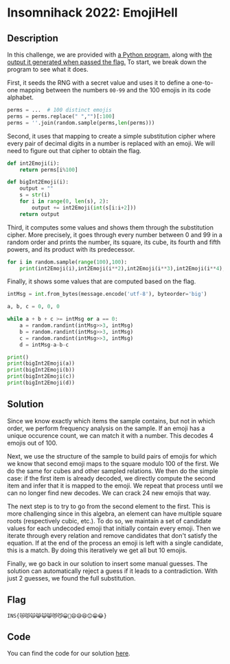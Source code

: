 # Insomnihack 2022: EmojiHell

## Description
In this challenge, we are provided with [a Python program](ThinkingEmoji.py),
along with [the output it generated when passed the flag.](output.txt) To
start, we break down the program to see what it does.

First, it seeds the RNG with a secret value and uses it to define a one-to-one
mapping between the numbers `00-99` and the 100 emojis in its code alphabet.
```python
perms = ...  # 100 distinct emojis
perms = perms.replace(" ","")[:100]
perms = ''.join(random.sample(perms,len(perms)))
```

Second, it uses that mapping to create a simple substitution cipher where every
pair of decimal digits in a number is replaced with an emoji. We will need to
figure out that cipher to obtain the flag.
```python
def int2Emoji(i):
	return perms[i%100]

def bigInt2Emoji(i):
	output = ""
	s = str(i)
	for i in range(0, len(s), 2):
		output += int2Emoji(int(s[i:i+2]))
	return output
```

Third, it computes some values and shows them through the substitution cipher.
More precisely, it goes through every number between 0 and 99 in a random order
and prints the number, its square, its cube, its fourth and fifth powers, and
its product with its predecessor.
```python
for i in random.sample(range(100),100):
	print(int2Emoji(i),int2Emoji(i**2),int2Emoji(i**3),int2Emoji(i**4),int2Emoji(i**5), int2Emoji((i-1)*i))
```

Finally, it shows some values that are computed based on the flag.
```python
intMsg = int.from_bytes(message.encode('utf-8'), byteorder='big')

a, b, c = 0, 0, 0

while a + b + c >= intMsg or a == 0:
	a = random.randint(intMsg>>3, intMsg)	
	b = random.randint(intMsg>>3, intMsg)	
	c = random.randint(intMsg>>3, intMsg)
	d = intMsg-a-b-c

print()
print(bigInt2Emoji(a))
print(bigInt2Emoji(b))
print(bigInt2Emoji(c))
print(bigInt2Emoji(d))
```

## Solution
Since we know exactly which items the sample contains, but not in which order,
we perform frequency analysis on the sample. If an emoji has a unique occurence
count, we can match it with a number. This decodes 4 emojis out of 100.

Next, we use the structure of the sample to build pairs of emojis for which
we know that second emoji maps to the square modulo 100 of the first. We do the
same for cubes and other sampled relations. We then do the simple case: if the
first item is already decoded, we directly compute the second item and infer
that it is mapped to the emoji. We repeat that process until we can no longer
find new decodes. We can crack 24 new emojis that way.

The next step is to try to go from the second element to the first. This is
more challenging since in this algebra, an element can have multiple square
roots (respectively cubic, etc.). To do so, we maintain a set of candidate
values for each undecoded emoji that initially contain every emoji. Then we
iterate through every relation and remove candidates that don't satisfy the
equation. If at the end of the process an emoji is left with a single
candidate, this is a match. By doing this iteratively we get all but 10 emojis.

Finally, we go back in our solution to insert some manual guesses. The solution
can automatically reject a guess if it leads to a contradiction. With just 2
guesses, we found the full substitution.

## Flag
`INS{😿😾🙀😹😺😸😻😼😀🤣😄😅😆😊😁😂}`

## Code
You can find the code for our solution [here](./solve.py).
